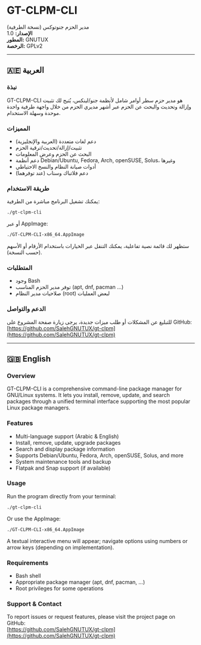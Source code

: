 # GT-CLPM-CLI

مدير الحزم جنوتوكس (نسخة الطرفية)  
**الإصدار:** 1.0  
**المطور:** GNUTUX  
**الرخصة:** GPLv2

---

## 🇦🇪 العربية

### نبذة
GT-CLPM-CLI هو مدير حزم سطر أوامر شامل لأنظمة جنو/لينكس، يُتيح لك تثبيت وإزالة وتحديث والبحث عن الحزم عبر أشهر مديري الحزم من خلال واجهة طرفية واحدة موحدة وسهلة الاستخدام.

### المميزات
- دعم لغات متعددة (العربية والإنجليزية)
- تثبيت/إزالة/تحديث/ترقية الحزم
- البحث عن الحزم وعرض المعلومات
- دعم أنظمة Debian/Ubuntu, Fedora, Arch, openSUSE, Solus، وغيرها
- أدوات صيانة النظام والنسخ الاحتياطي
- دعم فلاتباك وسناب (عند توفرهما)

### طريقة الاستخدام
يمكنك تشغيل البرنامج مباشرة من الطرفية:
```bash
./gt-clpm-cli
```
أو عبر AppImage:
```bash
./GT-CLPM-CLI-x86_64.AppImage
```
ستظهر لك قائمة نصية تفاعلية، يمكنك التنقل عبر الخيارات باستخدام الأرقام أو الأسهم (حسب النسخة).

### المتطلبات
- وجود Bash
- توفر مدير الحزم المناسب (apt, dnf, pacman ...)
- صلاحيات مدير النظام (root) لبعض العمليات

### الدعم والتواصل
للتبليغ عن المشكلات أو طلب ميزات جديدة، يرجى زيارة صفحة المشروع على GitHub:  
[https://github.com/SalehGNUTUX/gt-clpm](https://github.com/SalehGNUTUX/gt-clpm)

---

## 🇬🇧 English

### Overview
GT-CLPM-CLI is a comprehensive command-line package manager for GNU/Linux systems. It lets you install, remove, update, and search packages through a unified terminal interface supporting the most popular Linux package managers.

### Features
- Multi-language support (Arabic & English)
- Install, remove, update, upgrade packages
- Search and display package information
- Supports Debian/Ubuntu, Fedora, Arch, openSUSE, Solus, and more
- System maintenance tools and backup
- Flatpak and Snap support (if available)

### Usage
Run the program directly from your terminal:
```bash
./gt-clpm-cli
```
Or use the AppImage:
```bash
./GT-CLPM-CLI-x86_64.AppImage
```
A textual interactive menu will appear; navigate options using numbers or arrow keys (depending on implementation).

### Requirements
- Bash shell
- Appropriate package manager (apt, dnf, pacman, ...)
- Root privileges for some operations

### Support & Contact
To report issues or request features, please visit the project page on GitHub:  
[https://github.com/SalehGNUTUX/gt-clpm](https://github.com/SalehGNUTUX/gt-clpm)
